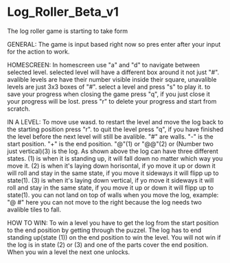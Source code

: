 # Log_Roller_Beta_v1
The log roller game is starting to take form

GENERAL:
The game is input based right now so pres enter after your input for the action to work.

HOMESCREEN:
In homescreen use "a" and "d" to navigate between selected level.
selected level will have a different box around it not just "#".
avalible levels are have their number visible inside their square, unavalible levels are just 3x3 boxes of "#".
select a level and press "s" to play it.
to save your progress when closing the game press "q", if you just close it your progress will be lost.
press "r" to delete your progress and start from scratch.

IN A LEVEL:
To move use wasd.
to restart the level and move the log back to the starting position press "r".
to quit the level press "q", if you have finished the level before the next level will still be avalible.
"#" are walls.
"-" is the start position.
"+" is the end position.
"@"(1) or "@@"(2) or (Number two just vertical)(3) is the log.
As shown above the log can have three different states.
(1) is when it is standing up, it will fall down no matter which way you move it.
(2) is when it's laying down horisontal, if yo move it up or down it will roll and stay in the same state, if you move it sideways it will flipp up to state(1).
(3) is when it's laying down vertical, if yo move it sideways it will roll and stay in the same state, if you move it up or down it will flipp up to state(1).
you can not land on top of walls when you move the log, example: "@ #" here you can not move to the right because the log needs two avalible tiles to fall.

HOW TO WIN:
To win a level you have to get the log from the start position to the end position by getting through the puzzel.
The log has to end standing up(state (1)) on the end position to win the level.
You will not win if the log is in state (2) or (3) and one of the parts cover the end position.
When you win a level the next one unlocks.
